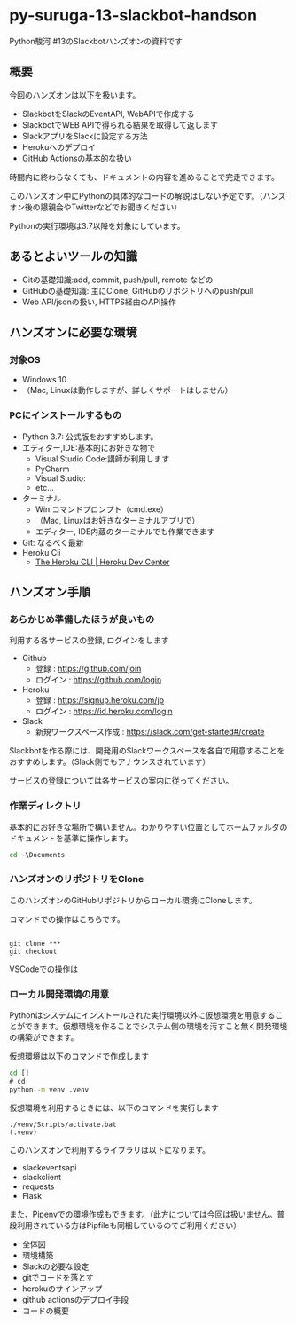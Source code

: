 # py-suruga-13-slackbot-handson

Python駿河 #13のSlackbotハンズオンの資料です

## 概要

今回のハンズオンは以下を扱います。

- SlackbotをSlackのEventAPI, WebAPIで作成する
- SlackbotでWEB APIで得られる結果を取得して返します
- SlackアプリをSlackに設定する方法
- Herokuへのデプロイ
- GitHub Actionsの基本的な扱い

時間内に終わらなくても、ドキュメントの内容を進めることで完走できます。

このハンズオン中にPythonの具体的なコードの解説はしない予定です。（ハンズオン後の懇親会やTwitterなどでお聞きください）

Pythonの実行環境は3.7以降を対象にしています。

## あるとよいツールの知識

- Gitの基礎知識:add, commit, push/pull, remote などの
- GitHubの基礎知識: 主にClone, GitHubのリポジトリへのpush/pull
- Web API/jsonの扱い, HTTPS経由のAPI操作

## ハンズオンに必要な環境

### 対象OS

- Windows 10
- （Mac, Linuxは動作しますが、詳しくサポートはしません）

### PCにインストールするもの

- Python 3.7: 公式版をおすすめします。
- エディター,IDE:基本的にお好きな物で
  - Visual Studio Code:講師が利用します
  - PyCharm
  - Visual Studio:
  - etc...
- ターミナル
  - Win:コマンドプロンプト（cmd.exe）
  - （Mac, Linuxはお好きなターミナルアプリで）
  - エディター, IDE内蔵のターミナルでも作業できます
- Git: なるべく最新
- Heroku Cli
  - [The Heroku CLI | Heroku Dev Center](https://devcenter.heroku.com/articles/heroku-cli#download-and-install)


### 

## ハンズオン手順

### あらかじめ準備したほうが良いもの

利用する各サービスの登録, ログインをします

- Github
  - 登録 : https://github.com/join
  - ログイン : https://github.com/login
- Heroku
  - 登録 : https://signup.heroku.com/jp
  - ログイン : https://id.heroku.com/login
- Slack
  - 新規ワークスペース作成 : https://slack.com/get-started#/create

Slackbotを作る際には、開発用のSlackワークスペースを各自で用意することをおすすめします。（Slack側でもアナウンスされています）

サービスの登録については各サービスの案内に従ってください。

### 作業ディレクトリ

基本的にお好きな場所で構いません。わかりやすい位置としてホームフォルダのドキュメントを基準に操作します。

```cmd
cd ~\Documents
```

### ハンズオンのリポジトリをClone

このハンズオンのGitHubリポジトリからローカル環境にCloneします。

コマンドでの操作はこちらです。

```

git clone ***
git checkout 
```

VSCodeでの操作は


### ローカル開発環境の用意

Pythonはシステムにインストールされた実行環境以外に仮想環境を用意することができます。仮想環境を作ることでシステム側の環境を汚すこと無く開発環境の構築ができます。

仮想環境は以下のコマンドで作成します

```cmd
cd []
# cd 
python -m venv .venv
```

仮想環境を利用するときには、以下のコマンドを実行します

```
./venv/Scripts/activate.bat
(.venv) 
```


このハンズオンで利用するライブラリは以下になります。

- slackeventsapi
- slackclient
- requests
- Flask

また、Pipenvでの環境作成もできます。（此方については今回は扱いません。普段利用されている方はPipfileも同梱しているのでご利用ください）

- 全体図
- 環境構築
- Slackの必要な設定
- gitでコードを落とす
- herokuのサインアップ
- github actionsのデプロイ手段
- コードの概要